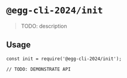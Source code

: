 # `@egg-cli-2024/init`

> TODO: description

## Usage

```
const init = require('@egg-cli-2024/init');

// TODO: DEMONSTRATE API
```
